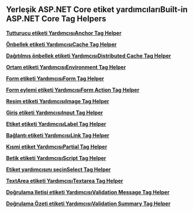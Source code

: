 ## <a name="built-in-aspnet-core-tag-helpers"></a><span data-ttu-id="77bb5-101">Yerleşik ASP.NET Core etiket yardımcıları</span><span class="sxs-lookup"><span data-stu-id="77bb5-101">Built-in ASP.NET Core Tag Helpers</span></span>

<span data-ttu-id="77bb5-102">**[Tutturucu etiketi Yardımcısı](xref:mvc/views/tag-helpers/builtin-th/anchor-tag-helper)**</span><span class="sxs-lookup"><span data-stu-id="77bb5-102">**[Anchor Tag Helper](xref:mvc/views/tag-helpers/builtin-th/anchor-tag-helper)**</span></span>

<span data-ttu-id="77bb5-103">**[Önbellek etiketi Yardımcısı](xref:mvc/views/tag-helpers/builtin-th/cache-tag-helper)**</span><span class="sxs-lookup"><span data-stu-id="77bb5-103">**[Cache Tag Helper](xref:mvc/views/tag-helpers/builtin-th/cache-tag-helper)**</span></span>

<span data-ttu-id="77bb5-104">**[Dağıtılmış önbellek etiketi Yardımcısı](xref:mvc/views/tag-helpers/builtin-th/distributed-cache-tag-helper)**</span><span class="sxs-lookup"><span data-stu-id="77bb5-104">**[Distributed Cache Tag Helper](xref:mvc/views/tag-helpers/builtin-th/distributed-cache-tag-helper)**</span></span>

<span data-ttu-id="77bb5-105">**[Ortam etiketi Yardımcısı](xref:mvc/views/tag-helpers/builtin-th/environment-tag-helper)**</span><span class="sxs-lookup"><span data-stu-id="77bb5-105">**[Environment Tag Helper](xref:mvc/views/tag-helpers/builtin-th/environment-tag-helper)**</span></span>

<span data-ttu-id="77bb5-106">**[Form etiketi Yardımcısı](xref:mvc/views/working-with-forms#the-form-tag-helper)**</span><span class="sxs-lookup"><span data-stu-id="77bb5-106">**[Form Tag Helper](xref:mvc/views/working-with-forms#the-form-tag-helper)**</span></span>

<span data-ttu-id="77bb5-107">**[Form eylemi etiketi Yardımcısı](xref:mvc/views/working-with-forms#the-form-action-tag-helper)**</span><span class="sxs-lookup"><span data-stu-id="77bb5-107">**[Form Action Tag Helper](xref:mvc/views/working-with-forms#the-form-action-tag-helper)**</span></span>

<span data-ttu-id="77bb5-108">**[Resim etiketi Yardımcısı](xref:mvc/views/tag-helpers/builtin-th/image-tag-helper)**</span><span class="sxs-lookup"><span data-stu-id="77bb5-108">**[Image Tag Helper](xref:mvc/views/tag-helpers/builtin-th/image-tag-helper)**</span></span>

<span data-ttu-id="77bb5-109">**[Giriş etiketi Yardımcısı](xref:mvc/views/working-with-forms#the-input-tag-helper)**</span><span class="sxs-lookup"><span data-stu-id="77bb5-109">**[Input Tag Helper](xref:mvc/views/working-with-forms#the-input-tag-helper)**</span></span>

<span data-ttu-id="77bb5-110">**[Etiket etiketi Yardımcısı](xref:mvc/views/working-with-forms#the-label-tag-helper)**</span><span class="sxs-lookup"><span data-stu-id="77bb5-110">**[Label Tag Helper](xref:mvc/views/working-with-forms#the-label-tag-helper)**</span></span>

<span data-ttu-id="77bb5-111">**[Bağlantı etiketi Yardımcısı](xref:mvc/views/tag-helpers/builtin-th/link-tag-helper)**</span><span class="sxs-lookup"><span data-stu-id="77bb5-111">**[Link Tag Helper](xref:mvc/views/tag-helpers/builtin-th/link-tag-helper)**</span></span>

<span data-ttu-id="77bb5-112">**[Kısmi etiket Yardımcısı](xref:mvc/views/tag-helpers/builtin-th/partial-tag-helper)**</span><span class="sxs-lookup"><span data-stu-id="77bb5-112">**[Partial Tag Helper](xref:mvc/views/tag-helpers/builtin-th/partial-tag-helper)**</span></span>

<span data-ttu-id="77bb5-113">**[Betik etiketi Yardımcısı](xref:mvc/views/tag-helpers/builtin-th/script-tag-helper)**</span><span class="sxs-lookup"><span data-stu-id="77bb5-113">**[Script Tag Helper](xref:mvc/views/tag-helpers/builtin-th/script-tag-helper)**</span></span>

<span data-ttu-id="77bb5-114">**[Etiket yardımcısını seçin](xref:mvc/views/working-with-forms#the-select-tag-helper)**</span><span class="sxs-lookup"><span data-stu-id="77bb5-114">**[Select Tag Helper](xref:mvc/views/working-with-forms#the-select-tag-helper)**</span></span>

<span data-ttu-id="77bb5-115">**[TextArea etiketi Yardımcısı](xref:mvc/views/working-with-forms#the-textarea-tag-helper)**</span><span class="sxs-lookup"><span data-stu-id="77bb5-115">**[Textarea Tag Helper](xref:mvc/views/working-with-forms#the-textarea-tag-helper)**</span></span>

<span data-ttu-id="77bb5-116">**[Doğrulama Iletisi etiketi Yardımcısı](xref:mvc/views/working-with-forms#the-validation-message-tag-helper)**</span><span class="sxs-lookup"><span data-stu-id="77bb5-116">**[Validation Message Tag Helper](xref:mvc/views/working-with-forms#the-validation-message-tag-helper)**</span></span>

<span data-ttu-id="77bb5-117">**[Doğrulama Özeti etiketi Yardımcısı](xref:mvc/views/working-with-forms#the-validation-summary-tag-helper)**</span><span class="sxs-lookup"><span data-stu-id="77bb5-117">**[Validation Summary Tag Helper](xref:mvc/views/working-with-forms#the-validation-summary-tag-helper)**</span></span>
